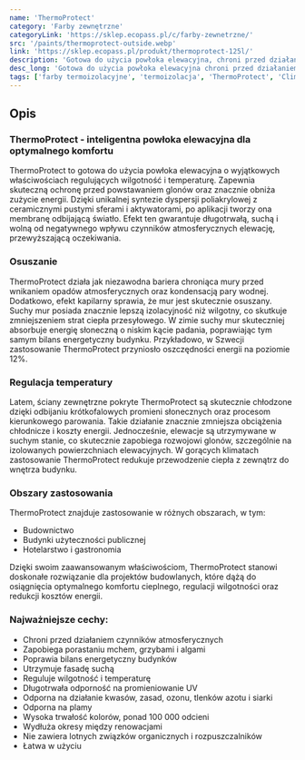 ```yaml
---
name: 'ThermoProtect'
category: 'Farby zewnętrzne'
categoryLink: 'https://sklep.ecopass.pl/c/farby-zewnetrzne/'
src: '/paints/thermoprotect-outside.webp'
link: 'https://sklep.ecopass.pl/produkt/thermoprotect-125l/'
description: 'Gotowa do użycia powłoka elewacyjna, chroni przed działaniem czynników atmosferycznych.'
desc_long: 'Gotowa do użycia powłoka elewacyjna chroni przed działaniem czynników atmosferycznych, porastaniem algami, mchem i grzybami oraz poprawia całoroczny bilans energetyczny budynku. ThermoProtect to farba fasadowa i wysokiej jakości dyspersja, która utrzymuje fasadę suchą, reguluje wilgotność i temperaturę oraz jest wyjątkowo wytrzymała i trwała.'
tags: ['farby termoizolacyjne', 'termoizolacja', 'ThermoProtect', 'ClimateCoating']
---
```


## Opis

### ThermoProtect - inteligentna powłoka elewacyjna dla optymalnego komfortu

ThermoProtect to gotowa do użycia powłoka elewacyjna o wyjątkowych właściwościach regulujących wilgotność i temperaturę. Zapewnia skuteczną ochronę przed powstawaniem glonów oraz znacznie obniża zużycie energii. Dzięki unikalnej syntezie dyspersji poliakrylowej z ceramicznymi pustymi sferami i aktywatorami, po aplikacji tworzy ona membranę odbijającą światło. Efekt ten gwarantuje długotrwałą, suchą i wolną od negatywnego wpływu czynników atmosferycznych elewację, przewyższającą oczekiwania.

### Osuszanie

ThermoProtect działa jak niezawodna bariera chroniąca mury przed wnikaniem opadów atmosferycznych oraz kondensacją pary wodnej. Dodatkowo, efekt kapilarny sprawia, że mur jest skutecznie osuszany. Suchy mur posiada znacznie lepszą izolacyjność niż wilgotny, co skutkuje zmniejszeniem strat ciepła przesyłowego. W zimie suchy mur skuteczniej absorbuje energię słoneczną o niskim kącie padania, poprawiając tym samym bilans energetyczny budynku. Przykładowo, w Szwecji zastosowanie ThermoProtect przyniosło oszczędności energii na poziomie 12%.

### Regulacja temperatury

Latem, ściany zewnętrzne pokryte ThermoProtect są skutecznie chłodzone dzięki odbijaniu krótkofalowych promieni słonecznych oraz procesom kierunkowego parowania. Takie działanie znacznie zmniejsza obciążenia chłodnicze i koszty energii. Jednocześnie, elewacje są utrzymywane w suchym stanie, co skutecznie zapobiega rozwojowi glonów, szczególnie na izolowanych powierzchniach elewacyjnych. W gorących klimatach zastosowanie ThermoProtect redukuje przewodzenie ciepła z zewnątrz do wnętrza budynku.

### Obszary zastosowania

ThermoProtect znajduje zastosowanie w różnych obszarach, w tym:

- Budownictwo
- Budynki użyteczności publicznej
- Hotelarstwo i gastronomia

Dzięki swoim zaawansowanym właściwościom, ThermoProtect stanowi doskonałe rozwiązanie dla projektów budowlanych, które dążą do osiągnięcia optymalnego komfortu cieplnego, regulacji wilgotności oraz redukcji kosztów energii.

### Najważniejsze cechy:

- Chroni przed działaniem czynników atmosferycznych
- Zapobiega porastaniu mchem, grzybami i algami
- Poprawia bilans energetyczny budynków
- Utrzymuje fasadę suchą
- Reguluje wilgotność i temperaturę
- Długotrwała odporność na promieniowanie UV
- Odporna na działanie kwasów, zasad, ozonu, tlenków azotu i siarki
- Odporna na plamy
- Wysoka trwałość kolorów, ponad 100 000 odcieni
- Wydłuża okresy między renowacjami
- Nie zawiera lotnych związków organicznych i rozpuszczalników
- Łatwa w użyciu
